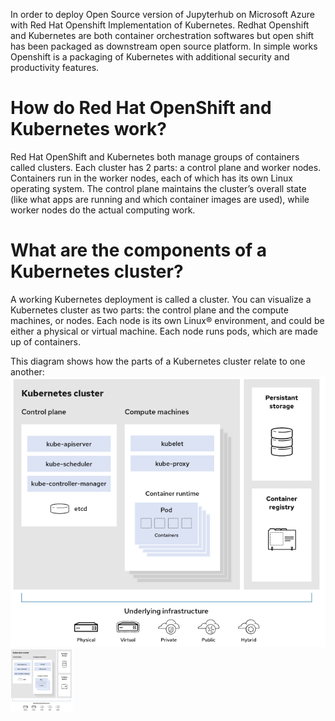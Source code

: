 In order to deploy Open Source version of Jupyterhub on Microsoft Azure with Red Hat Openshift Implementation of Kubernetes.
Redhat Openshift and Kubernetes are both container orchestration softwares but open shift has been packaged as downstream open source platform. In simple works Openshift is a packaging of
Kubernetes with additional security and productivity features.

# How do Red Hat OpenShift and Kubernetes work?
Red Hat OpenShift and Kubernetes both manage groups of containers called clusters. Each cluster has 2 parts: a control plane and worker nodes. Containers run in the worker nodes,
each of which has its own Linux operating system. The control plane maintains the cluster’s overall state (like what apps are running and which container images are used), 
while worker nodes do the actual computing work.

# What are the components of a Kubernetes cluster?
A working Kubernetes deployment is called a cluster. You can visualize a Kubernetes cluster as two parts: the control plane and the compute machines, or nodes. Each node is its own Linux® environment, and could be either a physical or virtual machine. Each node runs pods, which are made up of containers.

This diagram shows how the parts of a Kubernetes cluster relate to one another:
![alt text for screen readers](/images/kube.png)
<img src="/images/kube.png" style="height: 100px; width:100px;"/>

